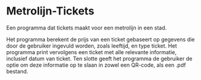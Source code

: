 # Metrolijn-Tickets

Een programma dat tickets maakt voor een metrolijn in een stad.

Het programma berekent de prijs van een ticket gebaseert op gegevens die door de gebruiker ingevuld worden, zoals leeftijd, en type ticket. 
Het programma print vervolgens een ticket met alle relevante informatie, inclusief datum van ticket.
Ten slotte geeft het programma de gebruiker de optie om deze informatie op te slaan in zowel een QR-code, als een .pdf bestand. 
